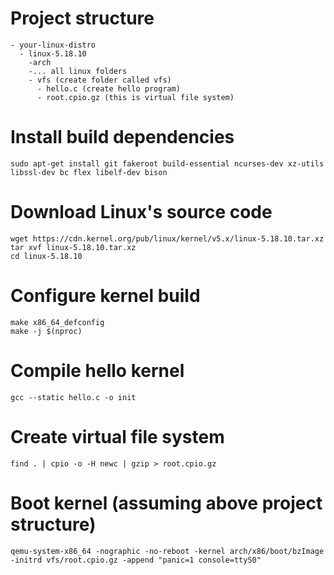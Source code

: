 # Project structure
    - your-linux-distro
      - linux-5.18.10
        -arch
        -... all linux folders
        - vfs (create folder called vfs)
          - hello.c (create hello program)
          - root.cpio.gz (this is virtual file system)

# Install build dependencies
    sudo apt-get install git fakeroot build-essential ncurses-dev xz-utils libssl-dev bc flex libelf-dev bison

# Download Linux's source code
    wget https://cdn.kernel.org/pub/linux/kernel/v5.x/linux-5.18.10.tar.xz
    tar xvf linux-5.18.10.tar.xz
    cd linux-5.18.10

# Configure kernel build
    make x86_64_defconfig
    make -j $(nproc)

# Compile hello kernel
    gcc --static hello.c -o init

# Create virtual file system
    find . | cpio -o -H newc | gzip > root.cpio.gz

# Boot kernel (assuming above project structure)
    qemu-system-x86_64 -nographic -no-reboot -kernel arch/x86/boot/bzImage -initrd vfs/root.cpio.gz -append "panic=1 console=ttyS0"

